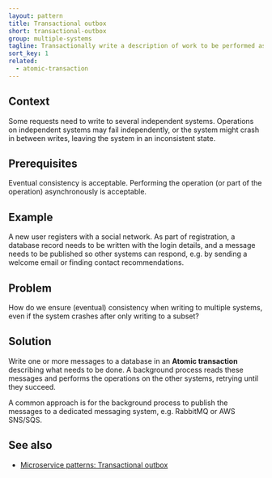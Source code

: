 ```yaml
---
layout: pattern
title: Transactional outbox
short: transactional-outbox
group: multiple-systems
tagline: Transactionally write a description of work to be performed asynchronously
sort_key: 1
related:
  - atomic-transaction
---
```


## Context

Some requests need to write to several independent systems. Operations on independent systems may fail independently, or the system might crash in between writes, leaving the system in an inconsistent state.

## Prerequisites

Eventual consistency is acceptable. Performing the operation (or part of the operation) asynchronously is acceptable.

## Example

A new user registers with a social network. As part of registration, a database record needs to be written with the login details, and a message needs to be published so other systems can respond, e.g. by sending a welcome email or finding contact recommendations.

## Problem

How do we ensure (eventual) consistency when writing to multiple systems, even if the system crashes after only writing to a subset?

## Solution

Write one or more messages to a database in an **Atomic transaction** describing what needs to be done. A background process reads these messages and performs the operations on the other systems, retrying until they succeed.

A common approach is for the background process to publish the messages to a dedicated messaging system, e.g. RabbitMQ or AWS SNS/SQS.

## See also

- [Microservice patterns: Transactional outbox](https://microservices.io/patterns/data/transactional-outbox.html)
